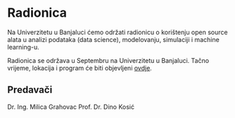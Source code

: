 # Radionica

Na Univerzitetu u Banjaluci ćemo održati radionicu o korištenju open source alata u analizi podataka (data science), modelovanju, simulaciji i machine learning-u.

Radionica se održava u Septembru na Univerzitetu u Banjaluci. Tačno vrijeme, lokacija i program će biti objevljeni [ovdje](https://github.com/milicag/unibl_radionica/wiki/Program-radionice).

## Predavači

Dr. Ing. Milica Grahovac
Prof. Dr. Dino Kosić
